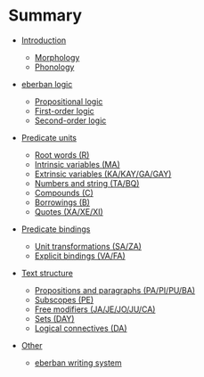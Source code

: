 # Summary

- [Introduction](intro/intro.md)  
  - [Morphology](intro/morpho.md)
  - [Phonology](intro/phono.md)

- [eberban logic](logic/intro.md)
  - [Propositional logic](logic/propositional.md)
  - [First-order logic](logic/first_order.md)
  - [Second-order logic](logic/second_order.md)

- [Predicate units](units/intro.md)
  - [Root words (R)](units/R.md)
  - [Intrinsic variables (MA)](units/MA.md)
  - [Extrinsic variables (KA/KAY/GA/GAY)](units/KA_KAY_GA_GAY.md)
  - [Numbers and string (TA/BQ)](units/TA_BQ.md)
  - [Compounds (C)](units/C.md)
  - [Borrowings (B)](units/B.md)
  - [Quotes (XA/XE/XI)](units/XA_XE_XI.md)

- [Predicate bindings](bindings/intro.md)
  - [Unit transformations (SA/ZA)](bindings/SA_ZA.md)
  - [Explicit bindings (VA/FA)](bindings/VA_FA.md)  
<!-- BO/BOY imports are missing, do we still need them ? -->

- [Text structure]()
  - [Propositions and paragraphs (PA/PI/PU/BA)](struct/PA_PI_PU_BA.md)
  - [Subscopes (PE)](struct/PE.md)
  - [Free modifiers (JA/JE/JO/JU/CA)](struct/JA_JE_JO_JU_CA.md)
  - [Sets (DAY)](struct/DAY.md)
  - [Logical connectives (DA)](struct/DA.md)

- [Other]()
  - [eberban writing system]()